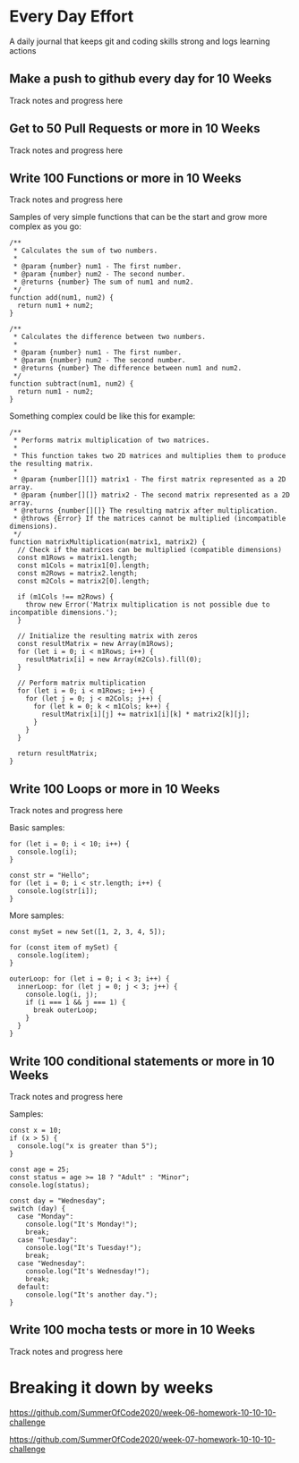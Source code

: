 # Every Day Effort

A daily journal that keeps git and coding skills strong and logs learning actions

## Make a push to github every day for 10 Weeks

Track notes and progress here

## Get to 50 Pull Requests or more in 10 Weeks

Track notes and progress here

## Write 100 Functions or more in 10 Weeks

Track notes and progress here

Samples of very simple functions that can be the start and grow more complex as you go:

```
/**
 * Calculates the sum of two numbers.
 *
 * @param {number} num1 - The first number.
 * @param {number} num2 - The second number.
 * @returns {number} The sum of num1 and num2.
 */
function add(num1, num2) {
  return num1 + num2;
}
```

```
/**
 * Calculates the difference between two numbers.
 *
 * @param {number} num1 - The first number.
 * @param {number} num2 - The second number.
 * @returns {number} The difference between num1 and num2.
 */
function subtract(num1, num2) {
  return num1 - num2;
}
```

Something complex could be like this for example:

```
/**
 * Performs matrix multiplication of two matrices.
 *
 * This function takes two 2D matrices and multiplies them to produce the resulting matrix.
 *
 * @param {number[][]} matrix1 - The first matrix represented as a 2D array.
 * @param {number[][]} matrix2 - The second matrix represented as a 2D array.
 * @returns {number[][]} The resulting matrix after multiplication.
 * @throws {Error} If the matrices cannot be multiplied (incompatible dimensions).
 */
function matrixMultiplication(matrix1, matrix2) {
  // Check if the matrices can be multiplied (compatible dimensions)
  const m1Rows = matrix1.length;
  const m1Cols = matrix1[0].length;
  const m2Rows = matrix2.length;
  const m2Cols = matrix2[0].length;

  if (m1Cols !== m2Rows) {
    throw new Error('Matrix multiplication is not possible due to incompatible dimensions.');
  }

  // Initialize the resulting matrix with zeros
  const resultMatrix = new Array(m1Rows);
  for (let i = 0; i < m1Rows; i++) {
    resultMatrix[i] = new Array(m2Cols).fill(0);
  }

  // Perform matrix multiplication
  for (let i = 0; i < m1Rows; i++) {
    for (let j = 0; j < m2Cols; j++) {
      for (let k = 0; k < m1Cols; k++) {
        resultMatrix[i][j] += matrix1[i][k] * matrix2[k][j];
      }
    }
  }

  return resultMatrix;
}
```

## Write 100 Loops or more in 10 Weeks

Track notes and progress here

Basic samples:

```
for (let i = 0; i < 10; i++) {
  console.log(i);
}
```


```
const str = "Hello";
for (let i = 0; i < str.length; i++) {
  console.log(str[i]);
}
```


More samples:

```
const mySet = new Set([1, 2, 3, 4, 5]);

for (const item of mySet) {
  console.log(item);
}
```

```
outerLoop: for (let i = 0; i < 3; i++) {
  innerLoop: for (let j = 0; j < 3; j++) {
    console.log(i, j);
    if (i === 1 && j === 1) {
      break outerLoop;
    }
  }
}
```

## Write 100 conditional statements or more in 10 Weeks

Track notes and progress here

Samples:

```
const x = 10;
if (x > 5) {
  console.log("x is greater than 5");
}
```

```
const age = 25;
const status = age >= 18 ? "Adult" : "Minor";
console.log(status);
```

```
const day = "Wednesday";
switch (day) {
  case "Monday":
    console.log("It's Monday!");
    break;
  case "Tuesday":
    console.log("It's Tuesday!");
    break;
  case "Wednesday":
    console.log("It's Wednesday!");
    break;
  default:
    console.log("It's another day.");
}
```

## Write 100 mocha tests or more in 10 Weeks

Track notes and progress here

# Breaking it down by weeks

<https://github.com/SummerOfCode2020/week-06-homework-10-10-10-challenge>

<https://github.com/SummerOfCode2020/week-07-homework-10-10-10-challenge>
